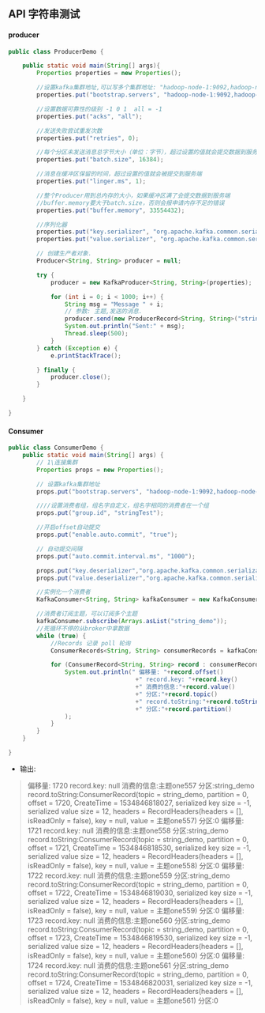 ## API 字符串测试

#### producer

``` java 
public class ProducerDemo {

    public static void main(String[] args){
        Properties properties = new Properties();

        //设置kafka集群地址,可以写多个集群地址: "hadoop-node-1:9092,hadoop-node-2:9092"
        properties.put("bootstrap.servers", "hadoop-node-1:9092,hadoop-node-2:9092;hadoop-node-3:9092");

        //设置数据可靠性的级别 -1 0 1  all = -1
        properties.put("acks", "all");

        //发送失败尝试重发次数
        properties.put("retries", 0);

        //每个分区未发送消息总字节大小（单位：字节），超过设置的值就会提交数据到服务端
        properties.put("batch.size", 16384);

        //消息在缓冲区保留的时间，超过设置的值就会被提交到服务端
        properties.put("linger.ms", 1);

        //整个Producer用到总内存的大小，如果缓冲区满了会提交数据到服务端
        //buffer.memory要大于batch.size，否则会报申请内存不足的错误
        properties.put("buffer.memory", 33554432);

        //序列化器
        properties.put("key.serializer", "org.apache.kafka.common.serialization.StringSerializer");
        properties.put("value.serializer", "org.apache.kafka.common.serialization.StringSerializer");

        // 创建生产者对象.
        Producer<String, String> producer = null;

        try {
            producer = new KafkaProducer<String, String>(properties);

            for (int i = 0; i < 1000; i++) {
                String msg = "Message " + i;
                // 参数: 主题,发送的消息.
                producer.send(new ProducerRecord<String, String>("string_demo", msg));
                System.out.println("Sent:" + msg);
                Thread.sleep(500);
            }
        } catch (Exception e) {
            e.printStackTrace();

        } finally {
            producer.close();
        }

    }

}
```

####  Consumer 

``` java
public class ConsumerDemo {
    public static void main(String[] args) {
        // 1\连接集群
        Properties props = new Properties();

        // 设置kafka集群地址
        props.put("bootstrap.servers", "hadoop-node-1:9092,hadoop-node-2:9092;hadoop-node-3:9092");

        ////设置消费者组，组名字自定义，组名字相同的消费者在一个组
        props.put("group.id", "stringTest");

        //开启offset自动提交
        props.put("enable.auto.commit", "true");

        // 自动提交间隔
        props.put("auto.commit.interval.ms", "1000");

        props.put("key.deserializer","org.apache.kafka.common.serialization.StringDeserializer");
        props.put("value.deserializer","org.apache.kafka.common.serialization.StringDeserializer");

        //实例化一个消费者
        KafkaConsumer<String, String> kafkaConsumer = new KafkaConsumer<String, String>(props);

        //消费者订阅主题，可以订阅多个主题
        kafkaConsumer.subscribe(Arrays.asList("string_demo"));
        //死循环不停的从broker中拿数据
        while (true) {
            //Records 记录 poll 轮询
            ConsumerRecords<String, String> consumerRecords = kafkaConsumer.poll(100);

            for (ConsumerRecord<String, String> record : consumerRecords) {
                System.out.println(" 偏移量: "+record.offset()
                                    +" record.key: "+record.key()
                                    +" 消费的信息:"+record.value()
                                    +" 分区:"+record.topic()
                                    +" record.toString:"+record.toString()
                                    +" 分区:"+record.partition()
                );
            }
        }
    }

}
```

* 输出:

> 偏移量: 1720 record.key: null 消费的信息:主题one557 分区:string_demo record.toString:ConsumerRecord(topic = string_demo, partition = 0, offset = 1720, CreateTime = 1534846818027, serialized key size = -1, serialized value size = 12, headers = RecordHeaders(headers = [], isReadOnly = false), key = null, value = 主题one557) 分区:0
 偏移量: 1721 record.key: null 消费的信息:主题one558 分区:string_demo record.toString:ConsumerRecord(topic = string_demo, partition = 0, offset = 1721, CreateTime = 1534846818530, serialized key size = -1, serialized value size = 12, headers = RecordHeaders(headers = [], isReadOnly = false), key = null, value = 主题one558) 分区:0
 偏移量: 1722 record.key: null 消费的信息:主题one559 分区:string_demo record.toString:ConsumerRecord(topic = string_demo, partition = 0, offset = 1722, CreateTime = 1534846819030, serialized key size = -1, serialized value size = 12, headers = RecordHeaders(headers = [], isReadOnly = false), key = null, value = 主题one559) 分区:0
 偏移量: 1723 record.key: null 消费的信息:主题one560 分区:string_demo record.toString:ConsumerRecord(topic = string_demo, partition = 0, offset = 1723, CreateTime = 1534846819530, serialized key size = -1, serialized value size = 12, headers = RecordHeaders(headers = [], isReadOnly = false), key = null, value = 主题one560) 分区:0
 偏移量: 1724 record.key: null 消费的信息:主题one561 分区:string_demo record.toString:ConsumerRecord(topic = string_demo, partition = 0, offset = 1724, CreateTime = 1534846820031, serialized key size = -1, serialized value size = 12, headers = RecordHeaders(headers = [], isReadOnly = false), key = null, value = 主题one561) 分区:0

